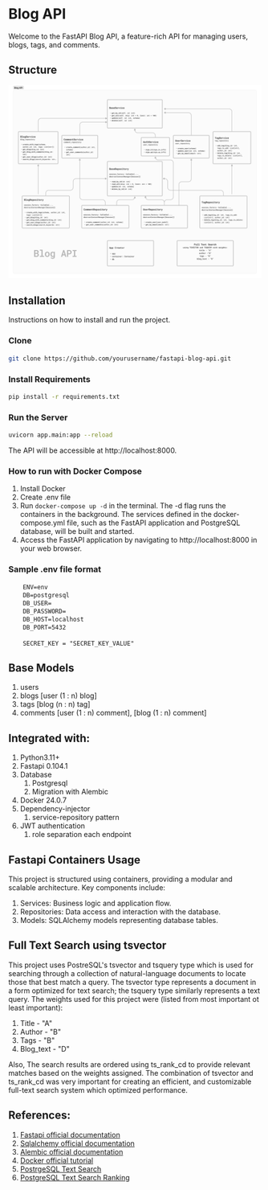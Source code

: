 # Blog API 

Welcome to the FastAPI Blog API, a feature-rich API for managing users, blogs, tags, and comments.

## Structure
![Alt Text](diagram.png)

## Installation
Instructions on how to install and run the project.

### Clone 
```bash
git clone https://github.com/yourusername/fastapi-blog-api.git
```

### Install Requirements
```bash
pip install -r requirements.txt
```

### Run the Server
```bash
uvicorn app.main:app --reload
```
The API will be accessible at http://localhost:8000.


### How to run with Docker Compose
1. Install Docker 
2. Create .env file
3. Run `docker-compose up -d` in the terminal. The -d flag runs the containers in the background. The services defined in the docker-compose.yml file, such as the FastAPI application and PostgreSQL database, will be built and started. 
4. Access the FastAPI application by navigating to http://localhost:8000 in your web browser.

### Sample .env file format
```dotenv
    ENV=env
    DB=postgresql
    DB_USER=
    DB_PASSWORD=
    DB_HOST=localhost
    DB_PORT=5432
   
    SECRET_KEY = "SECRET_KEY_VALUE"
```

## Base Models
1. users
2. blogs [user (1 : n) blog]
3. tags [blog (n : n) tag]
4. comments [user (1 : n) comment], [blog (1 : n) comment]


## Integrated with:
1. Python3.11+
2. Fastapi 0.104.1
3. Database
   1. Postgresql
   2. Migration with Alembic
4. Docker 24.0.7
5. Dependency-injector 
   1. service-repository pattern
6. JWT authentication 
   1. role separation each endpoint


## Fastapi Containers Usage
This project is structured using containers, providing a modular and scalable architecture. Key components include:

1. Services: Business logic and application flow. 
2. Repositories: Data access and interaction with the database.
3. Models: SQLAlchemy models representing database tables.

## Full Text Search using tsvector
This project uses PostreSQL's tsvector and tsquery type which is used for searching through a collection of natural-language documents 
to locate those that best match a query. 
The tsvector type represents a document in a form optimized for text search; the tsquery type similarly represents a text query.
The weights used for this project were (listed from most important ot least important):

1. Title - "A"
2. Author - "B"
3. Tags - "B"
4. Blog_text - "D"

Also, The search results are ordered using ts_rank_cd to provide relevant matches based on the weights assigned.
The combination of tsvector and ts_rank_cd was very important for creating an efficient, and customizable full-text search system which optimized performance.


## References:
1. [Fastapi official documentation](https://fastapi.tiangolo.com/)
2. [Sqlalchemy official documentation](https://docs.sqlalchemy.org/)
3. [Alembic official documentation](https://alembic.sqlalchemy.org/en/latest/)
4. [Docker official tutorial](https://docs.docker.com/get-started/) 
5. [PostrgeSQL Text Search](https://www.postgresql.org/docs/current/textsearch.html)
6. [PostgreSQL Text Search Ranking](https://www.postgresql.org/docs/current/textsearch-controls.html#TEXTSEARCH-RANKING)
